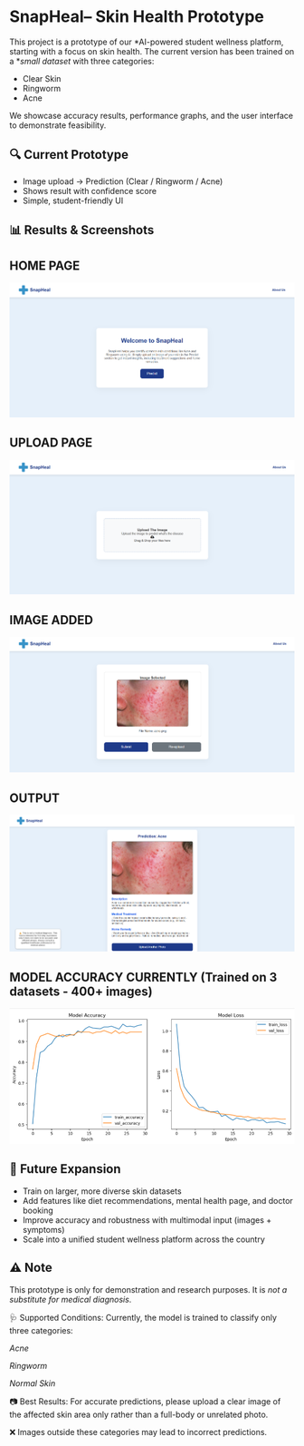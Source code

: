 # SnapHeal– Skin Health Prototype

This project is a prototype of our *AI-powered student wellness platform, starting with a focus on skin health. The current version has been trained on a **small dataset* with three categories:

* Clear Skin
* Ringworm
* Acne

We showcase accuracy results, performance graphs, and the user interface to demonstrate feasibility.

## 🔍 Current Prototype

* Image upload → Prediction (Clear / Ringworm / Acne)
* Shows result with confidence score
* Simple, student-friendly UI

## 📊 Results & Screenshots

## HOME PAGE
![UI Screenshot](image/front.png)
## UPLOAD PAGE
![UI Screenshot](image/addImage.png)
## IMAGE ADDED
![UI Screenshot](image/uploaded.png)
## OUTPUT
![UI Screenshot](image/prediction.png)
## MODEL ACCURACY CURRENTLY (Trained on 3 datasets - 400+ images)
![Accuracy Graph](image/accuracy.png)


## 🌱 Future Expansion

* Train on larger, more diverse skin datasets
* Add features like diet recommendations, mental health page, and doctor booking
* Improve accuracy and robustness with multimodal input (images + symptoms)
* Scale into a unified student wellness platform across the country

## ⚠ Note

This prototype is only for demonstration and research purposes. It is *not a substitute for medical diagnosis*.

🩺 Supported Conditions: Currently, the model is trained to classify only three categories:

*Acne*

*Ringworm*

*Normal Skin*

📷 Best Results: For accurate predictions, please upload a clear image of the affected skin area only rather than a full-body or unrelated photo.

❌ Images outside these categories may lead to incorrect predictions.
